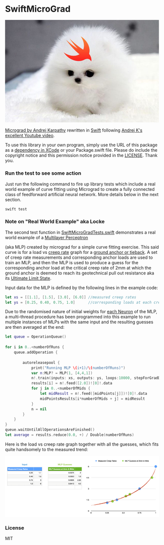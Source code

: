 # SwiftMicroGrad

![oiii](puppySwifty.jpg)

[Micrograd by Andrej Karpathy](https://github.com/karpathy/micrograd) rewritten in [Swift](https://github.com/apple/swift) following [Andrej K's excellent Youtube video](https://www.youtube.com/watch?v=VMj-3S1tku0).

To use this library in your own program, simply use the URL of this package as a [dependency in XCode](https://developer.apple.com/documentation/xcode/adding-package-dependencies-to-your-app) or your Package.swift file. Please do include the copyright notice and this permission notice provided in the [LICENSE](LICENSE). Thank you.

### Run the test to see some action

Just run the following command to fire up library tests which include a real world example of curve fitting using Micrograd to create a fully connected class of feedforward artificial neural network. More details below in the next section.

```bash
swift test
```

### Note on "Real World Example" aka Locke

The second test function in [SwiftMicroGradTests.swift](Tests/SwiftMicroGradTests/SwiftMicroGradTests.swift) demonstrates a real world example of a [Multilayer Perceptron](https://en.wikipedia.org/wiki/Multilayer_perceptron) 

(aka MLP) created by micrograd for a simple curve fitting exercise. This said curve is for a load vs [creep rate](https://en.wikipedia.org/wiki/Creep_(deformation)) graph for a [ground anchor or tieback](https://en.wikipedia.org/wiki/Tieback_(geotechnical)). A set of creep rate measurements and corresponding anchor loads are used to train an MLP, and then the MLP is used to produce a guess for the corresponding anchor load at the critical creep rate of 2mm at which the ground anchor is deemed to reach its geotechnical pull out resistance aka its [Ultimate Limit State](https://en.wikipedia.org/wiki/Limit_state_design#Ultimate_limit_state_(ULS)). 

Input data for the MLP is defined by the following lines in the example code:

```swift
let xs = [[1.1], [1.5], [3.0], [6.0]] //measured creep rates
let ys = [0.25, 0.40, 0.75, 1.0]      //corresponding loads at each creep rate is measured
```

Due to the randomised nature of initial weights for [each Neuron](Sources/SwiftMicroGrad/Neuron.swift)  of the MLP, a multi-thread procedure has been programmed into this example to run multiple instances of MLPs with the same input and the resulting guesses are then averaged at the end:

```swift
let queue = OperationQueue()

for i in 0..<numberOfRuns {
    queue.addOperation {
        
        autoreleasepool {
            print("Running MLP \(i+1)/\(numberOfRuns)")
            var n:MLP? = MLP(1, [4,4,1])
            n!.train(inputs: xs, outputs: ys, loops:10000, stepForGradDescent: 0.05, lossThreshold: 10e-5, verbose: false)
            results[i] = n!.feed([2.0])![0]!.data
            for j in 0..<numberOfMids {
                let midResult = n!.feed([midPoints[j]])![0]!.data
                midPointsResults[i*numberOfMids + j] = midResult
            }
            n = nil
        }
    }
}
queue.waitUntilAllOperationsAreFinished()
let average = results.reduce(0.0, +) / Double(numberOfRuns)
```

Here is the load vs creep rate graph together with all the guesses, which fits quite handsomely to the measured trend:

![locke-graph](locke.png)

### License

MIT

